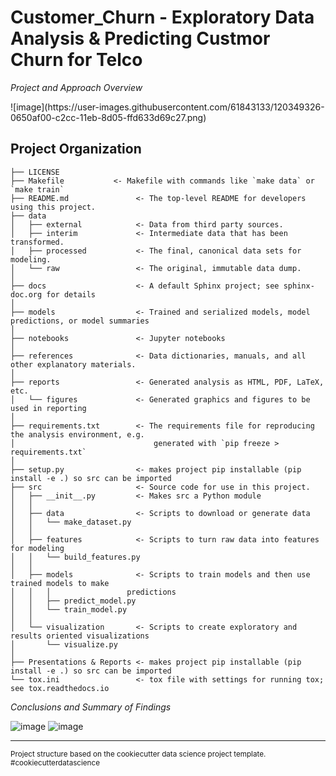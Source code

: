 Customer_Churn - Exploratory Data Analysis & Predicting Custmor Churn for Telco
==============================

<p> <medium> <i> Project and Approach Overview </i></medium></p>
![image](https://user-images.githubusercontent.com/61843133/120349326-0650af00-c2cc-11eb-8d05-ffd633d69c27.png)

Project Organization
------------

    ├── LICENSE
    ├── Makefile           <- Makefile with commands like `make data` or `make train`
    ├── README.md               <- The top-level README for developers using this project.
    ├── data
    │   ├── external            <- Data from third party sources.
    │   ├── interim             <- Intermediate data that has been transformed.
    │   ├── processed           <- The final, canonical data sets for modeling.
    │   └── raw                 <- The original, immutable data dump.
    │
    ├── docs                    <- A default Sphinx project; see sphinx-doc.org for details
    │
    ├── models                  <- Trained and serialized models, model predictions, or model summaries
    │
    ├── notebooks               <- Jupyter notebooks
    │
    ├── references              <- Data dictionaries, manuals, and all other explanatory materials.
    │
    ├── reports                 <- Generated analysis as HTML, PDF, LaTeX, etc.
    │   └── figures             <- Generated graphics and figures to be used in reporting
    │
    ├── requirements.txt        <- The requirements file for reproducing the analysis environment, e.g.
    │                               generated with `pip freeze > requirements.txt`
    │
    ├── setup.py                <- makes project pip installable (pip install -e .) so src can be imported
    ├── src                     <- Source code for use in this project.
    │   ├── __init__.py         <- Makes src a Python module
    │   │
    │   ├── data                <- Scripts to download or generate data
    │   │   └── make_dataset.py
    │   │
    │   ├── features            <- Scripts to turn raw data into features for modeling
    │   │   └── build_features.py
    │   │
    │   ├── models              <- Scripts to train models and then use trained models to make
    │   │   │                 predictions
    │   │   ├── predict_model.py
    │   │   └── train_model.py
    │   │
    │   └── visualization       <- Scripts to create exploratory and results oriented visualizations
    │       └── visualize.py
    │
    ├── Presentations & Reports <- makes project pip installable (pip install -e .) so src can be imported
    └── tox.ini                 <- tox file with settings for running tox; see tox.readthedocs.io
    

<p> <medium><i> Conclusions and Summary of Findings </i></medium></p>

![image](https://user-images.githubusercontent.com/61843133/120349394-16688e80-c2cc-11eb-8aba-a73b87110835.png)
![image](https://user-images.githubusercontent.com/61843133/120349410-19637f00-c2cc-11eb-8674-3dba6dc0cc10.png)

--------
<p><small>Project structure based on the cookiecutter data science project template</a>. #cookiecutterdatascience</small></p>

